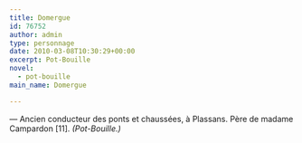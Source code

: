 ```yaml
---
title: Domergue
id: 76752
author: admin
type: personnage
date: 2010-03-08T10:30:29+00:00
excerpt: Pot-Bouille
novel:
  - pot-bouille
main_name: Domergue

---
```

— Ancien conducteur des ponts et chaussées, à Plassans. Père de madame Campardon [11]. _(Pot-Bouille.)_